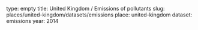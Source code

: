 type: empty
title: United Kingdom / Emissions of pollutants
slug: places/united-kingdom/datasets/emissions
place: united-kingdom
dataset: emissions
year: 2014
